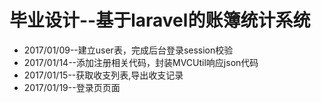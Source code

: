 # 毕业设计--基于laravel的账簿统计系统

- 2017/01/09--建立user表，完成后台登录session校验
- 2017/01/14--添加注册相关代码，封装MVCUtil响应json代码
- 2017/01/15--获取收支列表,导出收支记录
- 2017/01/19--登录页页面